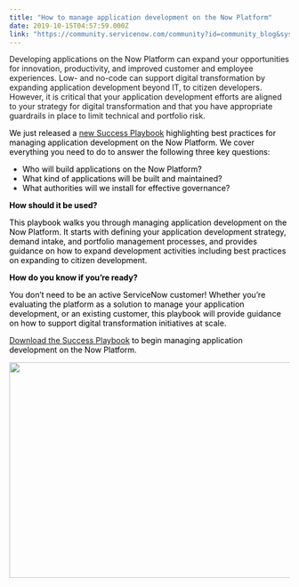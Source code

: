 ```yaml
---
title: "How to manage application development on the Now Platform"
date: 2019-10-15T04:57:59.000Z
link: "https://community.servicenow.com/community?id=community_blog&sys_id=4655fdbcdbe8c494feb1a851ca9619c8"
---
```

<p>Developing applications on the Now Platform can expand your opportunities for innovation, productivity, and improved customer and employee experiences. Low- and no-code can support digital transformation by expanding application development beyond IT, to citizen developers.  However, it is critical that your application development efforts are aligned to your strategy for digital transformation and that you have appropriate guardrails in place to limit technical and portfolio risk.</p>
<p><span style="color: #000000;">We just released a <a href="https://www.servicenow.com/success/playbook/manage-app-development.html?cid&#61;i:com:smkc:csc" rel="nofollow">new Success Playbook</a> highlighting best practices for managing application development on the Now Platform. We cover everything you need to do to answer the following three key questions:</span></p>
<ul><li><span style="color: #000000;">Who will build applications on the Now Platform?</span></li><li><span style="color: #000000;">What kind of applications will be built and maintained?</span></li><li><span style="color: #000000;">What authorities will we install for effective governance?</span></li></ul>
<p><strong><span style="color: #000000;">How should it be used?</span></strong></p>
<p><span style="color: #000000;">This playbook walks you through managing application development on the Now Platform. It starts with defining your application development strategy, demand intake, and portfolio management processes, and provides guidance on how to expand development activities including best practices on expanding to citizen development.</span></p>
<p><strong><span style="color: #000000;">How do you know if you’re ready?</span></strong></p>
<p><span style="color: #000000;">You don’t need to be an active ServiceNow customer! Whether you’re evaluating the platform as a solution to manage your application development, or an existing customer, this playbook will provide guidance on how to support digital transformation initiatives at scale.</span></p>
<p><span style="color: #000000;"><a href="https://www.servicenow.com/success/playbook/manage-app-development.html?cid&#61;i:com:smkc:csc" rel="nofollow">Download the Success Playbook</a> to begin managing application development on the Now Platform.</span></p>
<p><span style="color: #000000;"><img src="https://community.servicenow.com/a3f4b17cdbe8c494feb1a851ca96197e.iix" width="769" height="388" /></span></p>